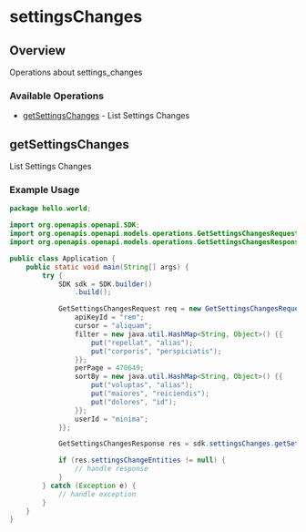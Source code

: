 # settingsChanges

## Overview

Operations about settings_changes

### Available Operations

* [getSettingsChanges](#getsettingschanges) - List Settings Changes

## getSettingsChanges

List Settings Changes

### Example Usage

```java
package hello.world;

import org.openapis.openapi.SDK;
import org.openapis.openapi.models.operations.GetSettingsChangesRequest;
import org.openapis.openapi.models.operations.GetSettingsChangesResponse;

public class Application {
    public static void main(String[] args) {
        try {
            SDK sdk = SDK.builder()
                .build();

            GetSettingsChangesRequest req = new GetSettingsChangesRequest() {{
                apiKeyId = "rem";
                cursor = "aliquam";
                filter = new java.util.HashMap<String, Object>() {{
                    put("repellat", "alias");
                    put("corporis", "perspiciatis");
                }};
                perPage = 470649;
                sortBy = new java.util.HashMap<String, Object>() {{
                    put("voluptas", "alias");
                    put("maiores", "reiciendis");
                    put("dolores", "id");
                }};
                userId = "minima";
            }};            

            GetSettingsChangesResponse res = sdk.settingsChanges.getSettingsChanges(req);

            if (res.settingsChangeEntities != null) {
                // handle response
            }
        } catch (Exception e) {
            // handle exception
        }
    }
}
```
